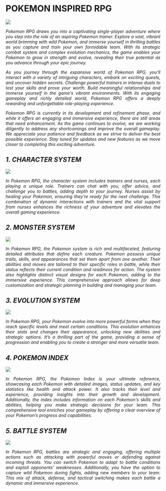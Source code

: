 # POKEMON INSPIRED RPG

![](https://github.com/BIN-PDT/GAME_POKEMON/blob/main/public/INTRODUCTION.png)

<p align="justify">
    <em>
        Pokemon RPG draws you into a captivating single-player adventure where you step into the role of an aspiring Pokemon trainer. Explore a vast, vibrant world brimming with wild Pokemon, and immerse yourself in thrilling battles as you capture and train your own formidable team. With its strategic combat system and complex evolution mechanics, the game enables your Pokemon to grow in strength and evolve, revealing their true potential as you advance through your epic journey.
    </em>
</p>

<p align="justify">
    <em>
        As you journey through the expansive world of Pokemon RPG, you'll interact with a variety of intriguing characters, embark on exciting quests, and uncover hidden secrets. Challenge powerful trainers in intense duels to test your skills and prove your worth. Build meaningful relationships and immerse yourself in the game's vibrant environments. With its engaging gameplay and richly detailed world, Pokemon RPG offers a deeply rewarding and unforgettable role-playing experience.
    </em>
</p>

<p align="justify">
    <em>
        Pokemon RPG is currently in its development and refinement phase, and while it offers an engaging and immersive experience, there are still areas that need enhancement. As the game continues to evolve, we are working diligently to address any shortcomings and improve the overall gameplay. We appreciate your patience and feedback as we strive to deliver the best possible experience. Stay tuned for updates and new features as we move closer to completing this exciting adventure.
    </em>
</p>

## _1. CHARACTER SYSTEM_

![](https://github.com/BIN-PDT/GAME_POKEMON/blob/main/public/CHARACTER.png)

<p align="justify">
    <em>
        In Pokemon RPG, the character system includes trainers and nurses, each playing a unique role. Trainers can chat with you, offer advice, and challenge you to battles, adding depth to your journey. Nurses assist by healing your Pokemon, ensuring they’re ready for the next challenge. This combination of dynamic interactions with trainers and the vital support from nurses enhances the richness of your adventure and elevates the overall gaming experience.
    </em>
</p>

## _2. MONSTER SYSTEM_

![](https://github.com/BIN-PDT/GAME_POKEMON/blob/main/public/MONSTER.png)

<p align="justify">
    <em>
        In Pokemon RPG, the Pokemon system is rich and multifaceted, featuring detailed attributes that define each creature. Pokemon possess unique traits, skills, and appearances that set them apart from one another. Their abilities and moves are tailored to their specific roles in battle, while their status reflects their current condition and readiness for action. The system also highlights distinct visual designs for each Pokemon, adding to the immersive experience. This comprehensive approach allows for deep customization and strategic planning in building and managing your team.
    </em>
</p>

## _3. EVOLUTION SYSTEM_

![](https://github.com/BIN-PDT/GAME_POKEMON/blob/main/public/EVOLUTION.png)

<p align="justify">
    <em>
        In Pokemon RPG, your Pokemon evolve into more powerful forms when they reach specific levels and meet certain conditions. This evolution enhances their stats and changes their appearance, unlocking new abilities and strategic options. It’s a thrilling part of the game, providing a sense of progression and enabling you to create a stronger and more versatile team.
    </em>
</p>

## _4. POKEMON INDEX_

![](https://github.com/BIN-PDT/GAME_POKEMON/blob/main/public/POKEMON_INDEX.png)

<p align="justify">
    <em>
        In Pokemon RPG, the Pokemon Index is your ultimate reference, showcasing each Pokemon with detailed images, status updates, and key statistics like health and attack power. It also tracks their level and experience, providing insights into their growth and development. Additionally, the index includes information on each Pokemon's skills and abilities, helping you make strategic decisions for your team. This comprehensive tool enriches your gameplay by offering a clear overview of your Pokemon’s progress and capabilities.
    </em>
</p>

## _5. BATTLE SYSTEM_

![](https://github.com/BIN-PDT/GAME_POKEMON/blob/main/public/BATTLE.png)

<p align="justify">
    <em>
        In Pokemon RPG, battles are strategic and engaging, offering multiple actions such as attacking with powerful moves or defending against incoming threats. You can switch Pokemon to adapt to battle conditions and exploit opponents' weaknesses. Additionally, you have the option to capture wild Pokemon during fights, adding new members to your team. This mix of attack, defense, and tactical switching makes each battle a dynamic and immersive experience.
    </em>
</p>
